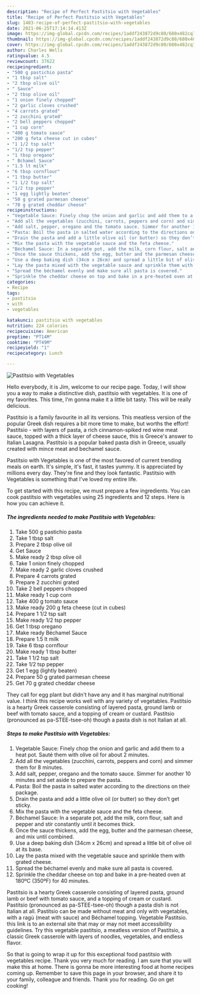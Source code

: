 ```yaml
---
description: "Recipe of Perfect Pastitsio with Vegetables"
title: "Recipe of Perfect Pastitsio with Vegetables"
slug: 1403-recipe-of-perfect-pastitsio-with-vegetables
date: 2021-06-25T17:14:14.413Z
image: https://img-global.cpcdn.com/recipes/1addf243872d9c80/680x482cq70/pastitsio-with-vegetables-recipe-main-photo.jpg
thumbnail: https://img-global.cpcdn.com/recipes/1addf243872d9c80/680x482cq70/pastitsio-with-vegetables-recipe-main-photo.jpg
cover: https://img-global.cpcdn.com/recipes/1addf243872d9c80/680x482cq70/pastitsio-with-vegetables-recipe-main-photo.jpg
author: Charles Wells
ratingvalue: 4.5
reviewcount: 37622
recipeingredient:
- "500 g pastichio pasta"
- "1 tbsp salt"
- "2 tbsp olive oil"
- " Sauce"
- "2 tbsp olive oil"
- "1 onion finely chopped"
- "2 garlic cloves crushed"
- "4 carrots grated"
- "2 zucchini grated"
- "2 bell peppers chopped"
- "1 cup corn"
- "400 g tomato sauce"
- "200 g feta cheese cut in cubes"
- "1 1/2 tsp salt"
- "1/2 tsp pepper"
- "1 tbsp oregano"
- " Bchamel Sauce"
- "1.5 lt milk"
- "6 tbsp cornflour"
- "1 tbsp butter"
- "1 1/2 tsp salt"
- "1/2 tsp pepper"
- "1 egg lightly beaten"
- "50 g grated parmesan cheese"
- "70 g grated cheddar cheese"
recipeinstructions:
- "Vegetable Sauce: Finely chop the onion and garlic and add them to a heat pot. Sauté them with olive oil for about 2 minutes."
- "Add all the vegetables (zucchini, carrots, peppers and corn) and simmer them for 8 minutes."
- "Add salt, pepper, oregano and the tomato sauce. Simmer for another 10 minutes and set aside to prepare the pasta."
- "Pasta: Boil the pasta in salted water according to the directions on their package."
- "Drain the pasta and add a little olive oil (or butter) so they don’t get sticky."
- "Mix the pasta with the vegetable sauce and the feta cheese."
- "Béchamel Sauce: In a separate pot, add the milk, corn flour, salt and pepper and stir constantly until it becomes thick."
- "Once the sauce thickens, add the egg, butter and the parmesan cheese, and mix until combined."
- "Use a deep baking dish (34cm x 26cm) and spread a little bit of olive oil at its base."
- "Lay the pasta mixed with the vegetable sauce and sprinkle them with grated cheese."
- "Spread the béchamel evenly and make sure all pasta is covered."
- "Sprinkle the cheddar cheese on top and bake in a pre-heated oven at 180ºC (350ºF) for 40 minutes."
categories:
- Recipe
tags:
- pastitsio
- with
- vegetables

katakunci: pastitsio with vegetables 
nutrition: 224 calories
recipecuisine: American
preptime: "PT14M"
cooktime: "PT49M"
recipeyield: "1"
recipecategory: Lunch

---
```



![Pastitsio with Vegetables](https://img-global.cpcdn.com/recipes/1addf243872d9c80/680x482cq70/pastitsio-with-vegetables-recipe-main-photo.jpg)

Hello everybody, it is Jim, welcome to our recipe page. Today, I will show you a way to make a distinctive dish, pastitsio with vegetables. It is one of my favorites. This time, I'm gonna make it a little bit tasty. This will be really delicious.

Pastitsio is a family favourite in all its versions. This meatless version of the popular Greek dish requires a bit more time to make, but worths the effort! Pastitsio - with layers of pasta, a rich cinnamon-spiked red wine meat sauce, topped with a thick layer of cheese sauce, this is Greece&#39;s answer to Italian Lasagna. Pastitsio is a popular baked pasta dish in Greece, usually created with mince meat and bechamel sauce.

Pastitsio with Vegetables is one of the most favored of current trending meals on earth. It's simple, it's fast, it tastes yummy. It is appreciated by millions every day. They're fine and they look fantastic. Pastitsio with Vegetables is something that I've loved my entire life.


To get started with this recipe, we must prepare a few ingredients. You can cook pastitsio with vegetables using 25 ingredients and 12 steps. Here is how you can achieve it.

<!--inarticleads1-->

##### The ingredients needed to make Pastitsio with Vegetables:

1. Take 500 g pastichio pasta
1. Take 1 tbsp salt
1. Prepare 2 tbsp olive oil
1. Get  Sauce
1. Make ready 2 tbsp olive oil
1. Take 1 onion finely chopped
1. Make ready 2 garlic cloves crushed
1. Prepare 4 carrots grated
1. Prepare 2 zucchini grated
1. Take 2 bell peppers chopped
1. Make ready 1 cup corn
1. Take 400 g tomato sauce
1. Make ready 200 g feta cheese (cut in cubes)
1. Prepare 1 1/2 tsp salt
1. Make ready 1/2 tsp pepper
1. Get 1 tbsp oregano
1. Make ready  Béchamel Sauce
1. Prepare 1.5 lt milk
1. Take 6 tbsp cornflour
1. Make ready 1 tbsp butter
1. Take 1 1/2 tsp salt
1. Take 1/2 tsp pepper
1. Get 1 egg (lightly beaten)
1. Prepare 50 g grated parmesan cheese
1. Get 70 g grated cheddar cheese


They call for egg plant but didn&#39;t have any and it has marginal nutritional value. I think this recipe works well with any variety of vegetables. Pastitsio is a hearty Greek casserole consisting of layered pasta, ground lamb or beef with tomato sauce, and a topping of cream or custard. Pastitsio (pronounced as pa-STEE-tsee-oh) though a pasta dish is not Italian at all. 

<!--inarticleads2-->

##### Steps to make Pastitsio with Vegetables:

1. Vegetable Sauce: Finely chop the onion and garlic and add them to a heat pot. Sauté them with olive oil for about 2 minutes.
1. Add all the vegetables (zucchini, carrots, peppers and corn) and simmer them for 8 minutes.
1. Add salt, pepper, oregano and the tomato sauce. Simmer for another 10 minutes and set aside to prepare the pasta.
1. Pasta: Boil the pasta in salted water according to the directions on their package.
1. Drain the pasta and add a little olive oil (or butter) so they don’t get sticky.
1. Mix the pasta with the vegetable sauce and the feta cheese.
1. Béchamel Sauce: In a separate pot, add the milk, corn flour, salt and pepper and stir constantly until it becomes thick.
1. Once the sauce thickens, add the egg, butter and the parmesan cheese, and mix until combined.
1. Use a deep baking dish (34cm x 26cm) and spread a little bit of olive oil at its base.
1. Lay the pasta mixed with the vegetable sauce and sprinkle them with grated cheese.
1. Spread the béchamel evenly and make sure all pasta is covered.
1. Sprinkle the cheddar cheese on top and bake in a pre-heated oven at 180ºC (350ºF) for 40 minutes.


Pastitsio is a hearty Greek casserole consisting of layered pasta, ground lamb or beef with tomato sauce, and a topping of cream or custard. Pastitsio (pronounced as pa-STEE-tsee-oh) though a pasta dish is not Italian at all. Pastitsio can be made without meat and only with vegetables, with a ragù (meat with sauce) and Béchamel topping. Vegetable Pastitsio. this link is to an external site that may or may not meet accessibility guidelines. Try this vegetable pastitsio, a meatless version of Pastitsio, a classic Greek casserole with layers of noodles, vegetables, and endless flavor. 

So that is going to wrap it up for this exceptional food pastitsio with vegetables recipe. Thank you very much for reading. I am sure that you will make this at home. There is gonna be more interesting food at home recipes coming up. Remember to save this page in your browser, and share it to your family, colleague and friends. Thank you for reading. Go on get cooking!
